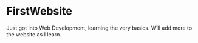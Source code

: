 # FirstWebsite
Just got into Web Development, learning the very basics. Will add more to the website as I learn. 
